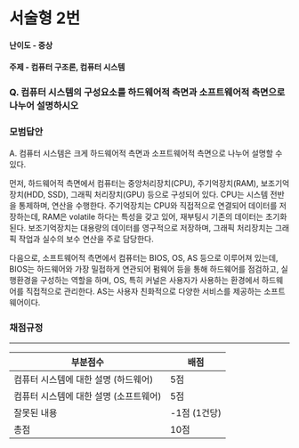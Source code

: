 # 서술형 2번

#### 난이도 - 중상

#### 주제 - 컴퓨터 구조론, 컴퓨터 시스템

### Q. 컴퓨터 시스템의 구성요소를 하드웨어적 측면과 소프트웨어적 측면으로 나누어 설명하시오

### 모범답안

A. 컴퓨터 시스템은 크게 하드웨어적 측면과 소프트웨어적 측면으로 나누어 설명할 수 있다.

먼저, 하드웨어적 측면에서 컴퓨터는 중앙처리장치(CPU), 주기억장치(RAM), 보조기억장치(HDD, SSD), 그래픽 처리장치(GPU) 등으로 구성되어 있다. CPU는 시스템 전반을 통제하며, 연산을 수행한다. 주기억장치는 CPU와 직접적으로 연결되어 데이터를 저장하는데, RAM은 volatile 하다는 특성을 갖고 있어, 재부팅시 기존의 데이터는 초기화된다. 보조기억장치는 대용량의 데이터를 영구적으로 저장하며, 그래픽 처리장치는 그래픽 작업과 실수의 보수 연산을 주로 담당한다.

다음으로, 소프트웨어적 측면에서 컴퓨터는 BIOS, OS, AS 등으로 이루어져 있는데, BIOS는 하드웨어와 가장 밀접하게 연관되어 펌웨어 등을 통해 하드웨어를 점검하고, 실행환경을 구성하는 역할을 하며, OS, 특히 커널은 사용자가 사용하는 환경에서 하드웨어를 직접적으로 관리한다. AS는 사용자 친화적으로 다양한 서비스를 제공하는 소프트웨어이다.

### 채점규정

---

| 부분점수                               | 배점         |
| -------------------------------------- | ------------ |
| 컴퓨터 시스템에 대한 설명 (하드웨어)   | 5점          |
| 컴퓨터 시스템에 대한 설명 (소프트웨어) | 5점          |
| 잘못된 내용                            | -1점 (1건당) |
| 총점                                   | 10점         |
